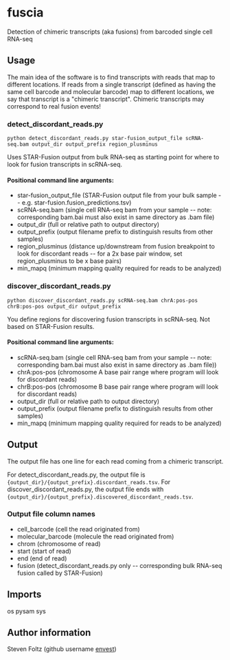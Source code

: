 # fuscia
Detection of chimeric transcripts (aka fusions) from barcoded single cell RNA-seq

## Usage

The main idea of the software is to find transcripts with reads that map to different locations. If reads from a single transcript (defined as having the same cell barcode and molecular barcode) map to different locations, we say that transcript is a "chimeric transcript". Chimeric transcripts may correspond to real fusion events!

### detect_discordant_reads.py
```{python}
python detect_discordant_reads.py star-fusion_output_file scRNA-seq.bam output_dir output_prefix region_plusminus
```
Uses STAR-Fusion output from bulk RNA-seq as starting point for where to look for fusion transcripts in scRNA-seq.

#### Positional command line arguments:

* star-fusion_output_file (STAR-Fusion output file from your bulk sample -- e.g. star-fusion.fusion_predictions.tsv)
* scRNA-seq.bam (single cell RNA-seq bam from your sample -- note: corresponding bam.bai must also exist in same directory as .bam file)
* output_dir (full or relative path to output directory)
* output_prefix (output filename prefix to distinguish results from other samples)
* region_plusminus (distance up/downstream from fusion breakpoint to look for discordant reads -- for a 2x base pair window, set region_plusminus to be x base pairs)
* min_mapq (minimum mapping quality required for reads to be analyzed)

### discover_discordant_reads.py
```{python}
python discover_discordant_reads.py scRNA-seq.bam chrA:pos-pos chrB:pos-pos output_dir output_prefix
```
You define regions for discovering fusion transcripts in scRNA-seq. Not based on STAR-Fusion results.

#### Positional command line arguments:

* scRNA-seq.bam (single cell RNA-seq bam from your sample -- note: corresponding bam.bai must also exist in same directory as .bam file))
* chrA:pos-pos (chromosome A base pair range where program will look for discordant reads)
* chrB:pos-pos (chromosome B base pair range where program will look for discordant reads)
* output_dir (full or relative path to output directory)
* output_prefix (output filename prefix to distinguish results from other samples)
* min_mapq (minimum mapping quality required for reads to be analyzed)

## Output
The output file has one line for each read coming from a chimeric transcript.

For detect_discordant_reads.py, the output file is  `{output_dir}/{output_prefix}.discordant_reads.tsv`.
For discover_discordant_reads.py, the output file ends with `{output_dir}/{output_prefix}.discovered_discordant_reads.tsv`.

### Output file column names

* cell_barcode (cell the read originated from)
* molecular_barcode (molecule the read originated from)
* chrom (chromosome of read)
* start (start of read)
* end (end of read)
* fusion (detect_discordant_reads.py only -- corresponding bulk RNA-seq fusion called by STAR-Fusion)

## Imports
os
pysam
sys

## Author information
Steven Foltz (github username [envest](https://github.com/envest))
